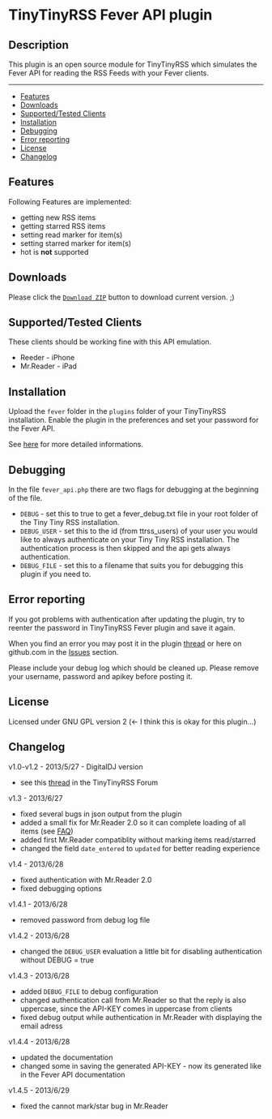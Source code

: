 # TinyTinyRSS Fever API plugin

## Description

This plugin is an open source module for TinyTinyRSS which simulates the Fever API for reading the RSS Feeds with your Fever clients.

- - -

* <a href="#features">Features</a>
* <a href="#download">Downloads</a>
* <a href="#supported">Supported/Tested Clients</a>
* <a href="#installation">Installation</a>
* <a href="#debug">Debugging</a>
* <a href="#error">Error reporting</a>
* <a href="#license">License</a>
* <a href="#changelog">Changelog</a>

## <a name="features">Features</a>

Following Features are implemented:

* getting new RSS items
* getting starred RSS items
* setting read marker for item(s)
* setting starred marker for item(s)
* hot is **not** supported

## <a name="downloads">Downloads</a>

Please click the [```Download ZIP```](https://github.com/dasmurphy/tinytinyrss-fever-plugin/archive/master.zip) button to download current version. ;)

## <a name="supported">Supported/Tested Clients</a>

These clients should be working fine with this API emulation.

* Reeder - iPhone
* Mr.Reader - iPad

## <a name="installation">Installation</a>

Upload the ```fever``` folder in the ```plugins``` folder of your TinyTinyRSS installation. Enable the plugin in the preferences and set your password for the Fever API.

See [here](http://tt-rss.org/forum/viewtopic.php?f=22&t=1981) for more detailed informations.

## <a name="debug">Debugging</a>

In the file ```fever_api.php``` there are two flags for debugging at the beginning of the file.

* ```DEBUG``` - set this to true to get a fever_debug.txt file in your root folder of the Tiny Tiny RSS installation.
* ```DEBUG_USER``` - set this to the id (from ttrss_users) of your user you would like to always authenticate on your Tiny Tiny RSS installation. The authentication process is then skipped and the api gets always authentication.
* ```DEBUG_FILE``` - set this to a filename that suits you for debugging this plugin if you need to.

## <a name="error">Error reporting</a>

If you got problems with authentication after updating the plugin, try to reenter the password in TinyTinyRSS Fever plugin and save it again.

When you find an error you may post it in the plugin [thread](http://tt-rss.org/forum/viewtopic.php?f=22&t=1981) or here on github.com in the [Issues](https://github.com/dasmurphy/tinytinyrss-fever-plugin/issues/) section.

Please include your debug log which should be cleaned up. Please remove your username, password and apikey before posting it.

## <a name="license">License</a>

Licensed under GNU GPL version 2 (<- I think this is okay for this plugin…)

## <a name="changelog">Changelog</a>

v1.0-v1.2 - 2013/5/27 - DigitalDJ version

* see this [thread](http://tt-rss.org/forum/viewtopic.php?f=22&t=1981) in the TinyTinyRSS Forum

v1.3 - 2013/6/27

* fixed several bugs in json output from the plugin
* added a small fix for Mr.Reader 2.0 so it can complete loading of all items (see [FAQ](http://www.curioustimes.de/mrreader/faq/))
* added first Mr.Reader compatiblity without marking items read/starred
* changed the field ```date_entered``` to ```updated``` for better reading experience

v1.4 - 2013/6/28

* fixed authentication with Mr.Reader 2.0
* fixed debugging options

v1.4.1 - 2013/6/28

* removed password from debug log file

v1.4.2 - 2013/6/28

* changed the ```DEBUG_USER``` evaluation a little bit for disabling authentication without DEBUG = true

v1.4.3 - 2013/6/28

* added ```DEBUG_FILE``` to debug configuration
* changed authentication call from Mr.Reader so that the reply is also uppercase, since the API-KEY comes in uppercase from clients
* fixed debug output while authentication in Mr.Reader with displaying the email adress

v1.4.4 - 2013/6/28

* updated the documentation
* changed some in saving the generated API-KEY - now its generated like in the Fever API documentation

v1.4.5 - 2013/6/29

* fixed the cannot mark/star bug in Mr.Reader
